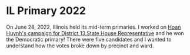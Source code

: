 # IL Primary 2022

On June 28, 2022, Illinois held its mid-term primaries. I worked on [Hoan Huynh's campaign for District 13 State House Representative](https://votehoan.com/) and he won the Democratic primary! There were five candidates and I wanted to understand how the votes broke down by precinct and ward.
